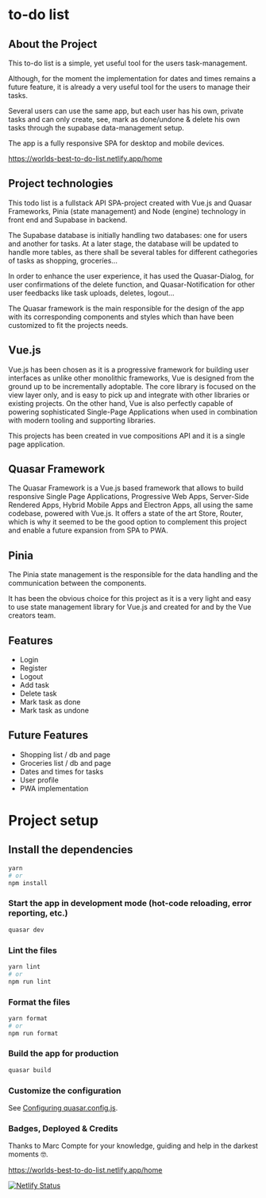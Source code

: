 # to-do list

## About the Project


This to-do list is a simple, yet useful tool for the users task-management.

Although, for the moment the implementation for dates and times remains a future feature, it is already a very useful tool for the users to manage their tasks.

Several users can use the same app, but each user has his own, private tasks and can only create, see, mark as done/undone & delete his own tasks through the supabase data-management setup.

The app is a fully responsive SPA for desktop and mobile devices.



https://worlds-best-to-do-list.netlify.app/home

## Project technologies

This todo list is a fullstack API SPA-project created with Vue.js and Quasar Frameworks, Pinia (state management) and Node (engine) technology in front end and Supabase in backend.

The Supabase database is initially handling two databases: one for users and another for tasks.
At a later stage, the database will be updated to handle more tables, as there shall be several tables for different cathegories of tasks as shopping, groceríes...

In order to enhance the user experience, it has used the Quasar-Dialog, for user confirmations of the delete function, and Quasar-Notification for other user feedbacks like task uploads, deletes, logout...

The Quasar framework is the main responsible for the design of the app with its corresponding components and styles which than have been customized to fit the projects needs.



## Vue.js


Vue.js has been chosen as it is a progressive framework for building user interfaces as unlike other monolithic frameworks, Vue is designed from the ground up to be incrementally adoptable.
The core library is focused on the view layer only, and is easy to pick up and integrate with other libraries or existing projects. On the other hand, Vue is also perfectly capable of powering sophisticated Single-Page Applications when used in combination with modern tooling and supporting libraries.

This projects has been created in vue compositions API and it is a single page application.


## Quasar Framework


The Quasar Framework is a Vue.js based framework that allows to build responsive Single Page Applications, Progressive Web Apps, Server-Side Rendered Apps, Hybrid Mobile Apps and Electron Apps, all using the same codebase, powered with Vue.js. It offers a state of the art Store, Router, which is why it seemed to be the good option to complement this project and enable a future expansion from SPA to PWA.




## Pinia


The Pinia state management is the responsible for the data handling and the communication between the components.

It has been the obvious choice for this project as it is a very light and easy to use state management library for Vue.js and created for and by the Vue creators team.



## Features

-  Login
-  Register
-  Logout
-  Add task
-  Delete task
-  Mark task as done
-  Mark task as undone


## Future Features

-  Shopping list / db and page
-  Groceries list / db and page
-  Dates and times for tasks
-  User profile
-  PWA implementation


# Project setup

## Install the dependencies

```bash
yarn
# or
npm install
```

### Start the app in development mode (hot-code reloading, error reporting, etc.)

```bash
quasar dev
```

### Lint the files

```bash
yarn lint
# or
npm run lint
```

### Format the files

```bash
yarn format
# or
npm run format
```

### Build the app for production

```bash
quasar build
```

### Customize the configuration

See [Configuring quasar.config.js](https://v2.quasar.dev/quasar-cli-vite/quasar-config-js).

### Badges, Deployed & Credits

Thanks to Marc Compte for your knowledge, guiding and help in the darkest moments 🤓.

https://worlds-best-to-do-list.netlify.app/home

[![Netlify Status](https://api.netlify.com/api/v1/badges/a316bb73-316b-4b3d-a68e-463b2db8f5f2/deploy-status)](https://app.netlify.com/sites/worlds-best-to-do-list/deploys)

